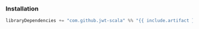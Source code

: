 ### Installation

```scala
libraryDependencies += "com.github.jwt-scala" %% "{{ include.artifact }}" % "7.1.5"
```
